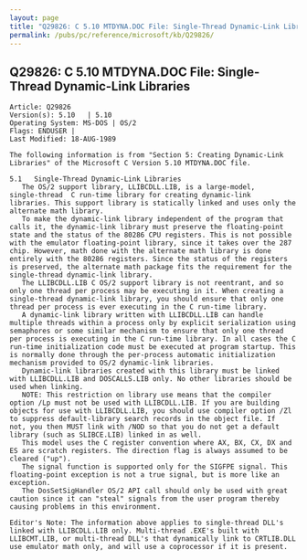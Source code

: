 ```yaml
---
layout: page
title: "Q29826: C 5.10 MTDYNA.DOC File: Single-Thread Dynamic-Link Libraries"
permalink: /pubs/pc/reference/microsoft/kb/Q29826/
---
```


## Q29826: C 5.10 MTDYNA.DOC File: Single-Thread Dynamic-Link Libraries

	Article: Q29826
	Version(s): 5.10   | 5.10
	Operating System: MS-DOS | OS/2
	Flags: ENDUSER |
	Last Modified: 18-AUG-1989
	
	The following information is from "Section 5: Creating Dynamic-Link
	Libraries" of the Microsoft C Version 5.10 MTDYNA.DOC file.
	
	5.1   Single-Thread Dynamic-Link Libraries
	   The OS/2 support library, LLIBCDLL.LIB, is a large-model,
	single-thread  C run-time library for creating dynamic-link
	libraries. This support library is statically linked and uses only the
	alternate math library.
	   To make the dynamic-link library independent of the program that
	calls it, the dynamic-link library must preserve the floating-point
	state and the status of the 80286 CPU registers. This is not possible
	with the emulator floating-point library, since it takes over the 287
	chip. However, math done with the alternate math library is done
	entirely with the 80286 registers. Since the status of the registers
	is preserved, the alternate math package fits the requirement for the
	single-thread dynamic-link library.
	   The LLIBCDLL.LIB C OS/2 support library is not reentrant, and so
	only one thread per process may be executing in it. When creating a
	single-thread dynamic-link library, you should ensure that only one
	thread per process is ever executing in the C run-time library.
	   A dynamic-link library written with LLIBCDLL.LIB can handle
	multiple threads within a process only by explicit serialization using
	semaphores or some similar mechanism to ensure that only one thread
	per process is executing in the C run-time library. In all cases the C
	run-time initialization code must be executed at program startup. This
	is normally done through the per-process automatic initialization
	mechanism provided to OS/2 dynamic-link libraries.
	   Dynamic-link libraries created with this library must be linked
	with LLIBCDLL.LIB and DOSCALLS.LIB only. No other libraries should be
	used when linking.
	   NOTE: This restriction on library use means that the compiler
	option /Lp must not be used with LLIBCDLL.LIB. If you are building
	objects for use with LLIBCDLL.LIB, you should use compiler option /Zl
	to suppress default-library search records in the object file. If
	not, you then MUST link with /NOD so that you do not get a default
	library (such as SLIBCE.LIB) linked in as well.
	   This model uses the C register convention where AX, BX, CX, DX and
	ES are scratch registers. The direction flag is always assumed to be
	cleared ("up").
	   The signal function is supported only for the SIGFPE signal. This
	floating-point exception is not a true signal, but is more like an
	exception.
	   The DosSetSigHandler OS/2 API call should only be used with great
	caution since it can "steal" signals from the user program thereby
	causing problems in this environment.
	
	Editor's Note: The information above applies to single-thread DLL's
	linked with LLIBCDLL.LIB only. Multi-thread .EXE's built with
	LLIBCMT.LIB, or multi-thread DLL's that dynamically link to CRTLIB.DLL
	use emulator math only, and will use a coprocessor if it is present.
